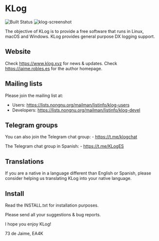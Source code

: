 # KLog
![Built Status](https://api.travis-ci.com/ea4k/klog.png?branch=master)
![klog-screenshot](https://user-images.githubusercontent.com/29511627/103910279-f1009b80-5104-11eb-9b30-83e436528c56.png)

The objective of KLog is to provide a free software that runs in Linux, macOS and Windows.
KLog provides general purpose DX logging support.

## Website

Check https://www.klog.xyz for news & updates.
Check https://jaime.robles.es for the author homepage.

## Mailing lists

Please join the mailing list at:
- Users: https://lists.nongnu.org/mailman/listinfo/klog-users
- Developers: https://lists.nongnu.org/mailman/listinfo/klog-devel

## Telegram groups

You can also join the Telegram chat group:
    - https://t.me/klogchat

The Telegram chat group in Spanish:
    - https://t.me/KLogES

## Translations

If you are a native in a language different than English or Spanish, please consider helping us translating KLog into your native language.

## Install
Read the INSTALL.txt for installation purposes.



Please send all your suggestions & bug reports.

I hope you enjoy KLog!

73 de Jaime, EA4K
